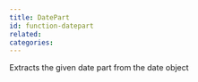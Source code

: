 ```yaml
---
title: DatePart
id: function-datepart
related:
categories:
---
```


Extracts the given date part from the date object